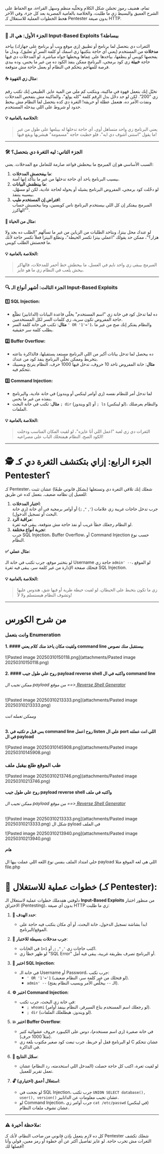تمام، هضيف رموز تحسّن شكل الكلام وتخلّيه منظم وسهل القراءة، مع الحفاظ على الشرح العميق والبسيط زي ما طلبت، والخلاصة بالعامية المصرية بعد كل جزء، وفي الآخر هحط الخطوات العملية للاستغلال كـ Pentester بدون صيغة HTTP.

---

### 🌟 الجزء الأول: هي الـ Input-Based Exploits ببساطة؟
الثغرات دي بتحصل لما برنامج أو تطبيق (زي موقع ويب أو برنامج على جهازك) بياخد **مدخلات** من المستخدم (يعني أي حاجة بتكتبها زي اسمك أو كلمة السر أو تعليق)، وبدل ما يفحصها كويس أو ينظفها، بياخدها على عِماها ويحطها جواه مباشرة. لو المدخلات دي فيها حاجة **خبيثة** زي كود برمجي، البرنامج ممكن ينفذ الكود ده من غير ما يحس، وده بيدي فرصة للمهاجم يتحكم في النظام أو يعمل حاجة مش متوقعة.

#### ☕ مثال زي القهوة:
تخيّل إنك بتعمل قهوة في ماكينة، وبتكتب كم ملي من المية عايز. الطبيعي إنك تكتب رقم زي "200". لكن لو حد دخّل بدل الرقم كلمة "كله يولع"، والماكينة مش بتفحص المدخلات ونفذت الأمر ده، هتعمل عطلة أو حريقة! الثغرة دي كده بتحصل لما النظام مش بيحط حدود أو شروط على اللي بيدخله المستخدم.

#### 💡 الخلاصة بالعامية:
> يعني البرنامج زي واحد متساهل أوي، أي حاجة تدخلها له بيبلعها على طول من غير ما يقول "استنى أشوف دي ايه"، فلو حطيت حاجة "مسمومة" هيشربها ويقع فيها!

---

### 🛠️ الجزء التاني: ليه الثغرة دي بتحصل؟
السبب الأساسي هو إن المبرمج ما بيحطش قواعد صارمة للتعامل مع المدخلات. يعني:

1. **ما بيفحصش المدخلات**:  
   بيسيب البرنامج ياخد أي حاجة تدخلها من غير ما يتأكد إنها آمنة.
2. **ما بينظفش البيانات**:  
   لو دخّلت كود برمجي، المفروض البرنامج يشيله أو يحوله لحاجة عادية، لكن لو مسهّل، بيسيبه يتنفذ.
3. **افتراض إن المستخدم طيب**:  
   المبرمج بيفتكر إن كل اللي بيستخدم البرنامج ناس كويسين، وما بيحسبش حساب "الهاكرز".

#### 🍕 مثال من الحياة:
لو عندك محل بيتزا، وبتاخد الطلبات من الزباين من غير ما تسألهم "الطلب ده بجد ولا هزار؟"، ممكن حد يقولك "اعملي بيتزا تكسر الحيطة"، وتطلع البيتزا فعلاً تكسر حاجة لأنك ما فحصتش الطلب كويس.

#### 💡 الخلاصة بالعامية:
> المبرمج بيبقى زي واحد نايم في العسل، ما بيحطش خط أحمر للمدخلات، فالهاكر بيخش يلعب في النظام زي ما هو عايز.

---

### 🔍 الجزء التالت: أشهر أنواع الـ Input-Based Exploits
#### 1️⃣ SQL Injection:
- ده لما تدخل كود في خانة زي "اسم المستخدم" يخلّي قاعدة البيانات (الداتابيز) تطلّع حاجة المفروض تكون سرية، زي كلمات السر لكل المستخدمين.
- **مثال**: تكتب في خانة كلمة السر `' OR '1'='1`، والنظام يفتكر إنك صح من غير ما يطلب كلمة سر حقيقية.

#### 2️⃣ Buffer Overflow:
- ده بيحصل لما تدخل بيانات أكبر من اللي البرنامج مستعد يستقبلها، فالذاكرة بتاعته بتخربط وممكن تخلّي البرنامج ينفذ كود من عندك.
- **مثال**: خانة المفروض تاخد 10 حروف، تدخل فيها 1000 حرف، النظام يترنح ويسيبك تتحكم فيه.

#### 3️⃣ Command Injection:
- لما تدخل أمر للنظام نفسه (زي أوامر لينكس أو ويندوز) في خانة عادية، والبرنامج ينفذه من غير ما يحس.
- **مثال**: تكتب في خانة البحث `; dir` (لو ويندوز) أو `; ls` (لو لينكس)، والنظام يعرضلك الملفات.

#### 💡 الخلاصة بالعامية:
> الثغرات دي زي لعبة "اعمل اللي أنا عايزه"، لو لقيت المكان المناسب ودخلت الكود الصح، النظام هيفتحلك الباب على مصراعيه!

---

# 🕵️ الجزء الرابع: إزاي بتكتشف الثغرة دي كـ Pentester؟
كـ Pentester، شغلك إنك تلاقي الثغرة دي وتستغلها (بشكل قانوني طبعًا) عشان تثبت للعميل إن نظامه ضعيف. بتعمل كده عن طريق:
1. **اختبار المدخلات**:  
   جرب تدخل حاجات غريبة زي علامات (`'`, `"`, `;`) أو أوامر برمجية في أي خانة (زي خانة البحث أو تسجيل الدخول).
2. **مراقبة الرد**:  
   لو النظام رجعلك خطأ غريب أو نفذ حاجة مش متوقعة، يبقى فيه ثغرة.
3. **تجربة أنواع مختلفة**:  
   جرب SQL Injection، Buffer Overflow، أو Command Injection حسب نوع النظام.

#### ✅ مثال عملي:
لو بتختبر موقع، جرب تكتب في خانة الـ Username حاجة زي `admin' --`، لو الموقع فتحلك صفحة الإدارة من غير كلمة سر، يبقى فيه ثغرة SQL Injection.

#### 💡 الخلاصة بالعامية:
> زي ما تكون بتخبط على الحيطان، لو لقيت حيطة طرية أو فيها شق، هتدوس عليها وتشوف النظام هيستسلم ولا لأ!

---
# من شرح الكورس 

### وانت بتعمل  Enumeration 
#### 1. #### ولقيت مكان ياخذ منك كلام يعني command line بيستقبل منك نصوص 
![Pasted image 20250310150118.png](attachments/Pasted image 20250310150118.png)



#### 2. #### روح علي طول جيب payload reverse shell واكتبه في ال command line 
###### ممكن تجيب ال payload من موقع ==>[ Reverse Shell Generator](https://www.revshells.com/)

![Pasted image 20250310213333.png](attachments/Pasted image 20250310213333.png)

###### وممكن تعمله انت 



#### 3. بس قبل م تكتبه في command line روح اعمل listen علي ال port اللي انت عملته في ال payload

![Pasted image 20250310145908.png](attachments/Pasted image 20250310145908.png)




### طب الموقع طلع بيقبل ملف 
![Pasted image 20250310213746.png](attachments/Pasted image 20250310213746.png)

#### روح علي طول جيب payload reverse shell واكتبه في ملف 

###### ممكن تجيب ال payload من موقع ==>[ Reverse Shell Generator](https://www.revshells.com/)

![Pasted image 20250310213333.png](attachments/Pasted image 20250310213333.png)
شكل ال pyload في الملف 

![Pasted image 20250310213940.png](attachments/Pasted image 20250310213940.png)
##### هام
خلي امتداد الملف بنفس نوع اللغه اللي عملت بيها ال payload اللي هي لغه الموقع
مثلا
file.php


# 🚀 خطوات عملية للاستغلال (كـ Pentester):
دلوقتي هقدملك خطوات عملية لاستغلال الـ **Input-Based Exploits** من منظور اختبار الاختراق (Pentesting)، بدون أي صيغة HTTP زي ما طلبت:

1. **🎯 حدد الهدف**:  
   - ابدأ بشاشة تسجيل الدخول، خانة البحث، أو أي مكان بتكتب فيه حاجة على الموقع/البرنامج.

2. **🔧 جرب مدخلات بسيطة للاختبار**:  
   - اكتب حاجات زي `'`, `"`, `;`, أو `1=1` في الخانات.  
   - لو ظهر خطأ زي "SQL Error" أو البرنامج تصرف بطريقة غريبة، يبقى فيه أمل.

3. **💾 اختبر SQL Injection**:  
   - في خانة الـ Username أو Password، جرب تكتب:  
     - `' OR '1'='1` (لو فتحلك من غير كلمة سر، النظام ضعيف).  
     - `admin' --` (الـ `--` بيخلّص الأمر ويسيب النظام يفتح).

4. **⚙️ اختبر Command Injection**:  
   - في خانة زي البحث، جرب تكتب:  
     - `; whoami` (لو رجعلك اسم المستخدم بتاع السيرفر، النظام بينفذ أوامر).  
     - `; dir` (لو ويندوز، هيطلعلك الملفات).

5. **💥 اختبر Buffer Overflow**:  
   - في خانة صغيرة (زي اسم مستخدم)، دوس على الكيبورد حروف عشوائية كتير (مثلاً 1000 حرف).  
   - لو البرنامج قفل أو خربط، جرب تبعت كود صغير مكتوب بلغة زي C عشان تتحكم في الذاكرة.

6. **📝 سجّل النتايج**:  
   - لو لقيت ثغرة، اكتب كل حاجة حصلت (المدخل اللي استخدمته، رد النظام) عشان تعمل تقرير للعميل.

7. **🔓 استغلال أعمق (اختياري)**:  
   - لو نجحت في SQL Injection، جرب تكتب `UNION SELECT database(), user(), version()` عشان تجيب معلومات عن الداتابيز.  
   - لو Command Injection، جرب أوامر زي `cat /etc/passwd` (في لينكس) عشان تشوف ملفات النظام.

---

### ⚠️ ملاحظة أخيرة:
كل ده لازم يتعمل بإذن قانوني من صاحب النظام، لأنك كـ Pentester شغلك تكشف الثغرات مش تخرب حاجة. لو عايز تفاصيل أكتر عن أي خطوة أو رمز معين، قولي وأنا أفصلها لك!